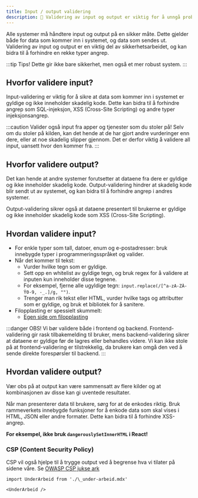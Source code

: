 ```yaml
---
title: Input / output validering
description: 🧾 Validering av input og output er viktig for å unngå problemer
---
```


Alle systemer må håndtere input og output på en sikker måte. Dette gjelder både for data som kommer inn i systemet, og data som sendes ut. Validering av input og output er en viktig del av sikkerhetsarbeidet, og kan bidra til å forhindre en rekke typer angrep.

:::tip Tips!
Dette gir ikke bare sikkerhet, men også et mer robust system.
:::

## Hvorfor validere input?

Input-validering er viktig for å sikre at data som kommer inn i systemet er gyldige og ikke inneholder skadelig kode. Dette kan bidra til å forhindre angrep som SQL-injeksjon, XSS (Cross-Site Scripting) og andre typer injeksjonsangrep.

:::caution Valider også input fra apper og tjenester som du stoler på!
Selv om du stoler på kilden, kan det hende at de har gjort andre vurderinger enn dere, eller at noe skadelig slipper gjennom. Det er derfor viktig å validere all input, uansett hvor den kommer fra.
:::

## Hvorfor validere output?

Det kan hende at andre systemer forutsetter at dataene fra dere er gyldige og ikke inneholder skadelig kode. Output-validering hindrer at skadelig kode blir sendt ut av systemet, og kan bidra til å forhindre angrep i andres systemer.

Output-validering sikrer også at dataene presentert til brukerne er gyldige og ikke inneholder skadelig kode som XSS (Cross-Site Scripting).

## Hvordan validere input?

- For enkle typer som tall, datoer, enum og e-postadresser: bruk innebygde typer i programmeringsspråket og valider.
- Når det kommer til tekst:
  - Vurder hvilke tegn som er gyldige.
  - Sett opp en whitelist av gyldige tegn, og bruk regex for å validere at inputen kun inneholder disse tegnene.
  - For eksempel, fjerne alle ugyldige tegn: `input.replace(/[^a-zA-ZÀ-Ÿ0-9, -_.]/g, "")`.
  - Trenger man rik tekst eller HTML, vurder hvilke tags og attributter som er gyldige, og bruk et bibliotek for å sanitere.
- Filopplasting er spessielt skummelt:
  - [Egen side om filopplasting](/docs/sikker-utvikling/filopplasting)

:::danger OBS!
Vi bør validere både i frontend og backend. Frontend-validering gir rask tilbakemelding til bruker, mens backend-validering sikrer at dataene er gyldige før de lagres eller behandles videre. Vi kan ikke stole på at frontend-validering er tilstrekkelig, da brukere kan omgå den ved å sende direkte forespørsler til backend.
:::

## Hvordan validere output?

Vær obs på at output kan være sammensatt av flere kilder og at kombinasjonen av disse kan gi uventede resultater.

Når man presenterer data til brukere, sørg for at de enkodes riktig. Bruk rammeverkets innebygde funksjoner for å enkode data som skal vises i HTML, JSON eller andre formater. Dette kan bidra til å forhindre XSS-angrep.

**For eksempel, ikke bruk `dangerouslySetInnerHTML` i React!**

### CSP (Content Security Policy)

CSP vil også hjelpe til å trygge output ved å begrense hva vi tilater på sidene våre. Se [OWASP CSP jukse ark](https://cheatsheetseries.owasp.org/cheatsheets/Content_Security_Policy_Cheat_Sheet.html)

```mdx-code-block
import UnderArbeid from './\_under-arbeid.mdx'

<UnderArbeid />
```
